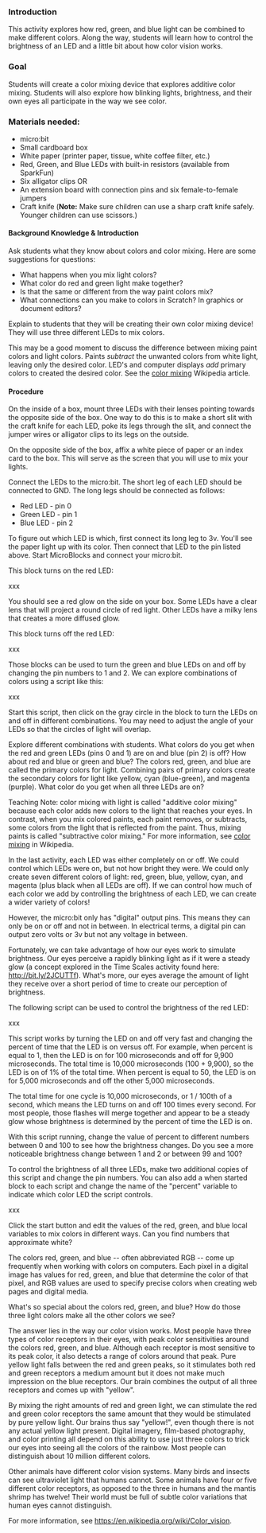 ### Introduction

This activity explores how red, green, and blue light can be combined
to make different colors. Along the way, students will learn how to
control the brightness of an LED and a little bit about how color
vision works.

### Goal

Students will create a color mixing device that explores additive
color mixing. Students will also explore how blinking lights,
brightness, and their own eyes all participate in the way we see
color.

### Materials needed:

- micro:bit
- Small cardboard box
- White paper (printer paper, tissue, white coffee filter, etc.)
- Red, Green, and Blue LEDs with built-in resistors (available from
SparkFun)
- Six alligator clips OR
- An extension board with connection pins and six female-to-female
jumpers
- Craft knife (**Note:** Make sure children can use a sharp
craft knife safely. Younger children can use scissors.)

#### Background Knowledge & Introduction

Ask students what they know about colors and color mixing. Here are
some suggestions for questions:

- What happens when you mix light colors?
- What color do red and green light make together?
- Is that the same or different from the way paint colors mix?
- What connections can you make to colors in Scratch? In graphics or document editors?

Explain to students that they will be creating their own color mixing
device! They will use three different LEDs to mix colors.

This may be a good moment to discuss the difference between mixing paint colors
and light colors.
Paints *subtract* the unwanted colors from white light, leaving
only the desired color.
LED's and computer displays *add* primary colors to created the desired color.
See the [color mixing](https://en.wikipedia.org/wiki/Color_mixing) Wikipedia article.

#### Procedure

On the inside of a box, mount three LEDs with their lenses pointing
towards the opposite side of the box. One way to do this is to make a
short slit with the craft knife for each LED, poke its legs through
the slit, and connect the jumper wires or alligator clips to its legs
on the outside.

On the opposite side of the box, affix a white piece of paper or an
index card to the box. This will serve as the screen that you will use
to mix your lights.

Connect the LEDs to the micro:bit. The short leg of each LED should be
connected to GND. The long legs should be connected as follows:

- Red LED  - pin 0
- Green LED  - pin 1
- Blue LED  - pin 2

To figure out which LED is which, first connect its long leg to 3v.
You'll see the paper light up with its color. Then connect that LED to
the pin listed above. Start MicroBlocks and connect your micro:bit.

This block turns on the red LED:

xxx

You should see a red glow on the side on your box. Some LEDs have a
clear lens that will project a round circle of red light. Other LEDs
have a milky lens that creates a more diffused glow.

This block turns off the red LED:

xxx

Those blocks can be used to turn the green and blue LEDs on and off
by changing the pin numbers to 1 and 2. We can explore combinations of
colors using a script like this:

xxx

Start this script, then click on the gray circle in the block to turn
the LEDs on and off in different combinations. You may need to adjust
the angle of your LEDs so that the circles of light will overlap.

Explore different combinations with students. What colors do you get
when the red and green LEDs (pins 0 and 1) are on and blue (pin 2) is
off? How about red and blue or green and blue? The colors red, green,
and blue are called the primary colors for light. Combining pairs of
primary colors create the secondary colors for light like yellow, cyan
(blue-green), and magenta (purple). What color do you get when all
three LEDs are on?

Teaching Note: color mixing with light is called "additive color
mixing" because each color adds new colors to the light that reaches
your eyes. In contrast, when you mix colored paints, each paint
removes, or subtracts, some colors from the light that is reflected
from the paint. Thus, mixing paints is called "subtractive color
mixing." For more information, see
[color mixing](https://en.wikipedia.org/wiki/Color_mixing) in Wikipedia.

In the last activity, each LED was either completely on or off. We
could control which LEDs were on, but not how bright they were. We
could only create seven different colors of light: red, green, blue,
yellow, cyan, and magenta (plus black when all LEDs are off). If we
can control how much of each color we add by controlling the
brightness of each LED, we can create a wider variety of colors!

However, the micro:bit only has "digital" output pins. This means they
can only be on or off and not in between. In electrical terms, a
digital pin can output zero volts or 3v but not any voltage in
between.

Fortunately, we can take advantage of how our eyes work to simulate
brightness. Our eyes perceive a rapidly blinking light as if it were a
steady glow (a concept explored in the Time Scales activity found
here: http://bit.ly/2JCUTTf). What's more, our eyes average the amount
of light they receive over a short period of time to create our
perception of brightness.

The following script can be used to control the brightness of the red
LED:

xxx

This script works by turning the LED on and off very fast and changing
the percent of time that the LED is on versus off. For example, when
percent is equal to 1, then the LED is on for 100 microseconds and off
for 9,900 microseconds. The total time is 10,000 microseconds (100 +
9,900), so the LED is on of 1% of the total time. When percent is
equal to 50, the LED is on for 5,000 microseconds and off the other
5,000 microseconds.

The total time for one cycle is 10,000 microseconds, or 1 / 100th of a
second, which means the LED turns on and off 100 times every second.
For most people, those flashes will merge together and appear to be a
steady glow whose brightness is determined by the percent of time the
LED is on.

With this script running, change the value of percent to different
numbers between 0 and 100 to see how the brightness changes. Do you
see a more noticeable brightness change between 1 and 2 or between 99
and 100?

To control the brightness of all three LEDs, make two additional
copies of this script and change the pin numbers. You can also add a
when started block to each script and change the name of the "percent"
variable to indicate which color LED the script controls.

xxx

Click the start button and edit the values of the red, green, and blue
local variables to mix colors in different ways. Can you find numbers
that approximate white?

The colors red, green, and blue -- often abbreviated RGB -- come up
frequently when working with colors on computers. Each pixel in a
digital image has values for red, green, and blue that determine the
color of that pixel, and RGB values are used to specify precise colors
when creating web pages and digital media.

What's so special about the colors red, green, and blue? How do those
three light colors make all the other colors we see?

The answer lies in the way our color vision works. Most people have
three types of color receptors in their eyes, with peak color
sensitivities around the colors red, green, and blue. Although each
receptor is most sensitive to its peak color, it also detects a range
of colors around that peak. Pure yellow light falls between the red
and green peaks, so it stimulates both red and green receptors a
medium amount but it does not make much impression on the blue
receptors. Our brain combines the output of all three receptors and
comes up with "yellow".

By mixing the right amounts of red and green light, we can stimulate
the red and green color receptors the same amount that they would be
stimulated by pure yellow light. Our brains thus say "yellow!", even
though there is not any actual yellow light present. Digital imagery,
film-based photography, and color printing all depend on this ability
to use just three colors to trick our eyes into seeing all the colors
of the rainbow. Most people can distinguish about 10 million different
colors.

Other animals have different color vision systems. Many birds and
insects can see ultraviolet light that humans cannot. Some animals
have four or five different color receptors, as opposed to the three
in humans and the mantis shrimp has twelve! Their world must be full
of subtle color variations that human eyes cannot distinguish.

For more information, see https://en.wikipedia.org/wiki/Color_vision.
